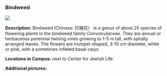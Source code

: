 
### Bindweed

![](http://www.astro.princeton.edu/~ruixu/fig/Bindweed.jpg)

**Description:** Bindweed (Chinese: 打碗花） is a genus of about 25 species of flowering plants in the bindweed family *Convolvulaceae*. They are annual or herbaceous perennial twining vines growing to 1-5 m tall, with spirally arranged leaves. The flowers are trumpet-shaped, 3-10 cm diameter, white or pink, with a sometimes inflated basal calyx.



**Locations in Campus:** next to Center for Jewish Life.

**Additional pictures:**
